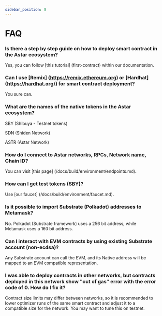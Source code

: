 ```yaml
---
sidebar_position: 8
---
```


# FAQ

### Is there a step by step guide on how to deploy smart contract in the Astar ecosystem?

Yes, you can follow [this tutorial] (first-contract) within our documentation.

### Can I use [Remix] (https://remix.ethereum.org) or [Hardhat] (https://hardhat.org/) for smart contract deployment?

You sure can.

### What are the names of the native tokens in the Astar ecosystem?

SBY (Shibuya - Testnet tokens)

SDN (Shiden Network)

ASTR (Astar Network)

### How do I connect to Astar networks, RPCs, Network name, Chain ID?

You can visit [this page] (/docs/build/environment/endpoints.md).

### How can I get test tokens (SBY)?

Use [our faucet] (/docs/build/environment/faucet.md).

### Is it possible to import Substrate (Polkadot) addresses to Metamask?

No. Polkadot (Substrate framework) uses a 256 bit address, while Metamask uses a 160 bit address.

### Can I interact with EVM contracts by using existing Substrate account (non-ecdsa)?

Any Substrate account can call the EVM, and its Native address will be mapped to an EVM compatible representation.

### I was able to deploy contracts in other networks, but contracts deployed in this network show "out of gas" error with the error code of 0. How do I fix it?

Contract size limits may differ between networks, so it is recommended to lower optimizer runs of the same smart contract and adjust it to a compatible size for the network. You may want to tune this on testnet.
